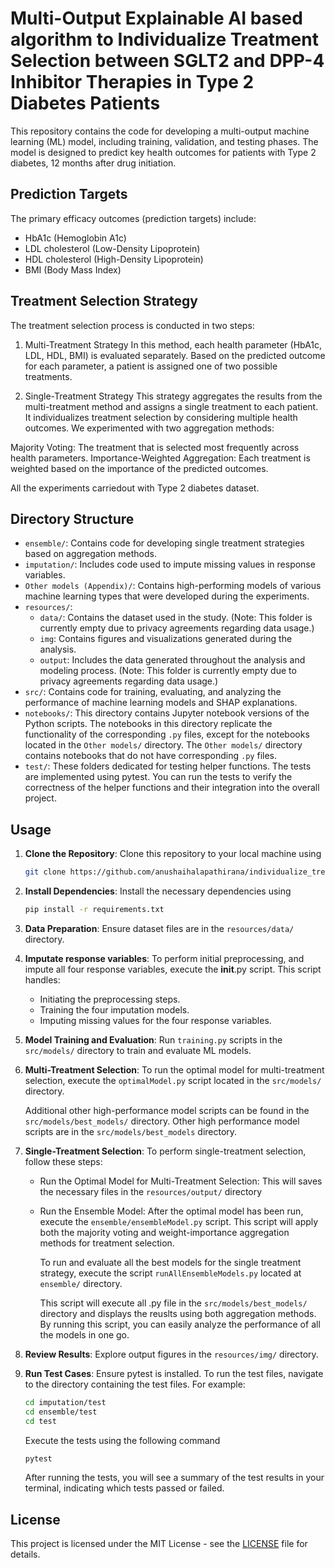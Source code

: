 # Multi-Output Explainable AI based algorithm to Individualize Treatment Selection between SGLT2 and DPP-4 Inhibitor Therapies in Type 2 Diabetes Patients

This repository contains the code for developing a multi-output machine learning (ML) model, including training, validation, and testing phases. The model is designed to predict key health outcomes for patients with Type 2 diabetes, 12 months after drug initiation.

## Prediction Targets
The primary efficacy outcomes (prediction targets) include:

- HbA1c (Hemoglobin A1c)
- LDL cholesterol (Low-Density Lipoprotein)
- HDL cholesterol (High-Density Lipoprotein)
- BMI (Body Mass Index)

## Treatment Selection Strategy
The treatment selection process is conducted in two steps:

1. Multi-Treatment Strategy
In this method, each health parameter (HbA1c, LDL, HDL, BMI) is evaluated separately. Based on the predicted outcome for each parameter, a patient is assigned one of two possible treatments.

2. Single-Treatment Strategy
This strategy aggregates the results from the multi-treatment method and assigns a single treatment to each patient. It individualizes treatment selection by considering multiple health outcomes. We experimented with two aggregation methods:

Majority Voting: The treatment that is selected most frequently across health parameters.
Importance-Weighted Aggregation: Each treatment is weighted based on the importance of the predicted outcomes.

All the experiments carriedout with Type 2 diabetes dataset.

## Directory Structure

- `ensemble/`: Contains code for developing single treatment strategies based on aggregation methods.
- `imputation/`: Includes code used to impute missing values in response variables.
- `Other models (Appendix)/`: Contains high-performing models of various machine learning types that were developed during the experiments.
- `resources/`: 
    - `data/`: Contains the dataset used in the study. (Note: This folder is currently empty due to privacy agreements regarding data usage.)
    - `img`: Contains figures and visualizations generated during the analysis.
    - `output`: Includes the data generated throughout the analysis and modeling process. (Note: This folder is currently empty due to privacy agreements regarding data usage.)
- `src/`: Contains code for training, evaluating, and analyzing the performance of machine learning models and SHAP explanations.
- `notebooks/`: This directory contains Jupyter notebook versions of the Python scripts. The notebooks in this directory replicate the functionality of the corresponding `.py` files, except for the notebooks located in the `Other models/` directory. The `Other models/` directory contains notebooks that do not have corresponding `.py` files.
- `test/`: These folders dedicated for testing helper functions. The tests are implemented using pytest. You can run the tests to verify the correctness of the helper functions and their integration into the overall project.

## Usage

1. **Clone the Repository**: Clone this repository to your local machine using 
    ```bash 
    git clone https://github.com/anushaihalapathirana/individualize_treatment_selection_t2d.git
    ``````
2. **Install Dependencies**: Install the necessary dependencies using 
    ```bash
    pip install -r requirements.txt
    ```
3. **Data Preparation**: Ensure dataset files are in the `resources/data/` directory.
4. **Imputate response variables**: To perform initial preprocessing, and impute all four response variables, execute the __init__.py script. This script handles:

    - Initiating the preprocessing steps.
    - Training the four imputation models.
    - Imputing missing values for the four response variables.

5. **Model Training and Evaluation**: Run `training.py` scripts in the `src/models/` directory to train and evaluate ML models.
6. **Multi-Treatment Selection**: To run the optimal model for multi-treatment selection, execute the `optimalModel.py` script located in the `src/models/` directory. 
    
    Additional other high-performance model scripts can be found in the `src/models/best_models/` directory.
Other high performance model scripts are in the `src/models/best_models` directory.
7. **Single-Treatment Selection**: To perform single-treatment selection, follow these steps:
    - Run the Optimal Model for Multi-Treatment Selection: This will saves the necessary files in the `resources/output/` directory
    - Run the Ensemble Model: After the optimal model has been run, execute the `ensemble/ensembleModel.py` script. This script will apply both the majority voting and weight-importance aggregation methods for treatment selection.

        To run and evaluate all the best models for the single treatment strategy, execute the script `runAllEnsembleModels.py` located at `ensemble/` directory. 
        
        This script will execute all .py file in the `src/models/best_models/` directory and displays the reuslts using both aggregation methods. By running this script, you can easily analyze the performance of all the models in one go.
8. **Review Results**: Explore output figures in the `resources/img/` directory.
9. **Run Test Cases**: Ensure pytest is installed. To run the test files, navigate to the directory containing the test files. For example:
    ```bash 
    cd imputation/test
    cd ensemble/test
    cd test
    ``````
    Execute the tests using the following command
    ```bash 
    pytest
    ``````
    After running the tests, you will see a summary of the test results in your terminal, indicating which tests passed or failed.
## License

This project is licensed under the MIT License - see the [LICENSE](LICENSE) file for details.

